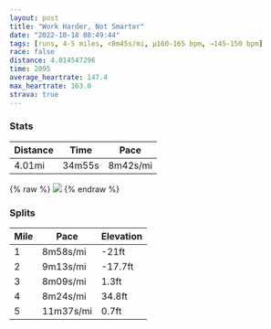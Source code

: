 ```yaml
---
layout: post
title: "Work Harder, Not Smarter"
date: "2022-10-18 08:49:44"
tags: [runs, 4-5 miles, <8m45s/mi, μ160-165 bpm, →145-150 bpm]
race: false
distance: 4.014547296
time: 2095
average_heartrate: 147.4
max_heartrate: 163.0
strava: true
---
```


### Stats

| Distance | Time | Pace |
|----------|------|------|
|4.01mi|34m55s|8m42s/mi|

{% raw %}
<img src='https://maps.googleapis.com/maps/api/staticmap?maptype=roadmap&path=enc:{fwwFpvsbMGTWh@C^Op@c@h@KDg@j@AFBRGR@Jv@p@HREzAFZMh@KJUh@ER@HBHB_@z@z@LHj@BLDPd@E`@On@AlBTl@Ht@K|@Cx@O`Ac@jA_@bBd@X`@`@GHAAQKY[QEA@a@t@KXDNFHb@XrC|B~@p@l@j@pBnA^RlBnAd@Lh@p@v@`@fAd@j@Jp@XxFlA`@Lr@Nl@RDH]hAg@nBa@nAAJFDNAVWRi@f@sBh@_BTIVPd@TD\PZ`@Pp@PxAn@RZ?rCJr@PPDAJSJ_D?o@PoDJY`BLf@H\f@LFBJ?LKN@H[l@?PGd@Db@Cd@H\Kv@A`@HTTFBCAKDWXe@OkA?e@Dm@Re@FsAH}@@?pA`@\BADLb@GnAKh@BXGt@Hf@Bd@ShABHb@LF?DYASDQCUEsADsBJ_@@c@Lq@FOJF`@Bh@JZNInFGv@CfCBDH@`@BVOCu@LiBCWDuBJkAZo@z@NHcADeB?[CC[Ce@YIMuA_@YH[Ga@g@u@QaBs@IAa@PW?g@Qs@K]IYSk@W_@JWlAWRa@l@s@p@_@Ne@K_@Ba@Lg@Jm@@u@?s@MeCw@gAUa@Qi@QiAUMG{DeAkBa@YMq@_@}AaAkD_CyCuBkAo@qCkBEA?Bn@Xl@b@b@LPSPq@\iBz@sCRi@Ry@BM^u@Vw@HMF]AESSi@Qc@YUUe@m@?CZ{@?WPu@RUZg@Vm@Nc@Bk@CEU?CAYUSc@GOUSq@Kc@c@v@y@Rm@Nq@LYDALDNFd@AXPFAGAYYg@_@c@UK[BQb@gAXcAHi@BAKF&key=AIzaSyC1MId7bFpkLXNAaYhBSTb8jLyiSqzbDtM&size=800x800&markers=color:yellow|label:S|40.75646,-73.99801&markers=color:green|label:F|40.756149999999934,-73.99684999999995'>
{% endraw %}

### Splits

| Mile | Pace | Elevation |
|------|------|-----------|
|1|8m58s/mi|-21ft|
|2|9m13s/mi|-17.7ft|
|3|8m09s/mi|1.3ft|
|4|8m24s/mi|34.8ft|
|5|11m37s/mi|0.7ft|
